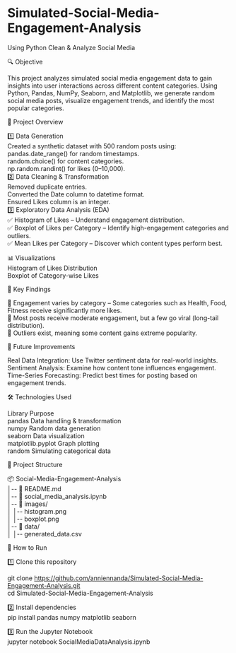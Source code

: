 # Simulated-Social-Media-Engagement-Analysis
Using Python Clean &amp; Analyze Social Media <br>

🔍 Objective<br>

This project analyzes simulated social media engagement data to gain insights into user interactions across different content categories. Using Python, Pandas, NumPy, Seaborn, and Matplotlib, we generate random social media posts, visualize engagement trends, and identify the most popular categories.<br>

📂 Project Overview<br>

1️⃣ Data Generation<br>
Created a synthetic dataset with 500 random posts using:<br>
pandas.date_range() for random timestamps.<br>
random.choice() for content categories.<br>
np.random.randint() for likes (0–10,000).<br>
2️⃣ Data Cleaning & Transformation<br>
Removed duplicate entries.<br>
Converted the Date column to datetime format.<br>
Ensured Likes column is an integer.<br>
3️⃣ Exploratory Data Analysis (EDA)<br>
✅ Histogram of Likes – Understand engagement distribution.<br>
✅ Boxplot of Likes per Category – Identify high-engagement categories and outliers.<br>
✅ Mean Likes per Category – Discover which content types perform best.<br>

📊 Visualizations<br>
Histogram of Likes Distribution<br>
Boxplot of Category-wise Likes<br>


📌 Key Findings<br>

🔹 Engagement varies by category – Some categories such as Health, Food, Fitness receive significantly more likes.<br>
🔹 Most posts receive moderate engagement, but a few go viral (long-tail distribution).<br>
🔹 Outliers exist, meaning some content gains extreme popularity.<br>

🚀 Future Improvements <br>

Real Data Integration: Use Twitter sentiment data for real-world insights.<br>
Sentiment Analysis: Examine how content tone influences engagement.<br>
Time-Series Forecasting: Predict best times for posting based on engagement trends.<br>

🛠️ Technologies Used <br>

Library	Purpose<br>
pandas	Data handling & transformation<br>
numpy	Random data generation<br>
seaborn	Data visualization<br>
matplotlib.pyplot	Graph plotting<br>
random	Simulating categorical data<br>

📂 Project Structure<br>

📦 Social-Media-Engagement-Analysis<br>
│-- 📜 README.md<br>
│-- 📜 social_media_analysis.ipynb<br>
│-- 📂 images/<br>
│   │-- histogram.png<br>
│   │-- boxplot.png<br>
│-- 📂 data/<br>
│   │-- generated_data.csv<br>


📌 How to Run<br>

1️⃣ Clone this repository<br>

git clone https://github.com/anniennanda/Simulated-Social-Media-Engagement-Analysis.git<br>
cd Simulated-Social-Media-Engagement-Analysis<br>

2️⃣ Install dependencies<br>
pip install pandas numpy matplotlib seaborn<br>

3️⃣ Run the Jupyter Notebook<br>
jupyter notebook SocialMediaDataAnalysis.ipynb<br>











